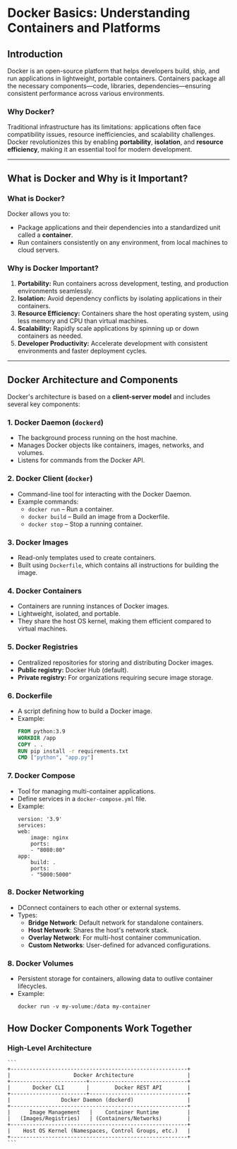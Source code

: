 # Docker Basics: Understanding Containers and Platforms

## **Introduction**

Docker is an open-source platform that helps developers build, ship, and run applications in lightweight, portable containers. Containers package all the necessary components—code, libraries, dependencies—ensuring consistent performance across various environments.

### **Why Docker?**
Traditional infrastructure has its limitations: applications often face compatibility issues, resource inefficiencies, and scalability challenges. Docker revolutionizes this by enabling **portability**, **isolation**, and **resource efficiency**, making it an essential tool for modern development.

---

## **What is Docker and Why is it Important?**

### **What is Docker?**
Docker allows you to:
- Package applications and their dependencies into a standardized unit called a **container**.
- Run containers consistently on any environment, from local machines to cloud servers.

### **Why is Docker Important?**
1. **Portability:** Run containers across development, testing, and production environments seamlessly.
2. **Isolation:** Avoid dependency conflicts by isolating applications in their containers.
3. **Resource Efficiency:** Containers share the host operating system, using less memory and CPU than virtual machines.
4. **Scalability:** Rapidly scale applications by spinning up or down containers as needed.
5. **Developer Productivity:** Accelerate development with consistent environments and faster deployment cycles.

---

## **Docker Architecture and Components**

Docker's architecture is based on a **client-server model** and includes several key components:

### **1. Docker Daemon (`dockerd`)**
- The background process running on the host machine.
- Manages Docker objects like containers, images, networks, and volumes.
- Listens for commands from the Docker API.

### **2. Docker Client (`docker`)**
- Command-line tool for interacting with the Docker Daemon.
- Example commands:
  - `docker run` – Run a container.
  - `docker build` – Build an image from a Dockerfile.
  - `docker stop` – Stop a running container.

### **3. Docker Images**
- Read-only templates used to create containers.
- Built using `Dockerfile`, which contains all instructions for building the image.

### **4. Docker Containers**
- Containers are running instances of Docker images.
- Lightweight, isolated, and portable.
- They share the host OS kernel, making them efficient compared to virtual machines.

### **5. Docker Registries**
- Centralized repositories for storing and distributing Docker images.
- **Public registry:** Docker Hub (default).
- **Private registry:** For organizations requiring secure image storage.

### **6. Dockerfile**
- A script defining how to build a Docker image.
- Example:
  ```dockerfile
  FROM python:3.9
  WORKDIR /app
  COPY . .
  RUN pip install -r requirements.txt
  CMD ["python", "app.py"]

### **7. Docker Compose**
- Tool for managing multi-container applications.
- Define services in a `docker-compose.yml` file.
- Example:
    ```
    version: '3.9'
    services:
    web:
        image: nginx
        ports:
        - "8080:80"
    app:
        build: .
        ports:
        - "5000:5000"

### **8. Docker Networking**
- DConnect containers to each other or external systems.
- Types:
    - **Bridge Network**: Default network for standalone containers.
    - **Host Network**: Shares the host's network stack.
    - **Overlay Network**: For multi-host container communication.
    - **Custom Networks**: User-defined for advanced configurations.

### **8. Docker Volumes**
- Persistent storage for containers, allowing data to outlive container lifecycles.
- Example:
    ```
    docker run -v my-volume:/data my-container

## How Docker Components Work Together

### High-Level Architecture
    ```
    +--------------------------------------------------------+
    |                    Docker Architecture                 |
    +------------------------+-------------------------------+
    |       Docker CLI       |        Docker REST API        |
    +------------------------+-------------------------------+
    |                Docker Daemon (dockerd)                 |
    +--------------------------------------------------------+
    |      Image Management   |    Container Runtime         |
    |   (Images/Registries)   | (Containers/Networks)        |
    +--------------------------------------------------------+
    |    Host OS Kernel (Namespaces, Control Groups, etc.)   |
    +--------------------------------------------------------+
    ```